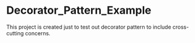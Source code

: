# Decorator_Pattern_Example

This project is created just to test out decorator pattern to include cross-cutting concerns.
